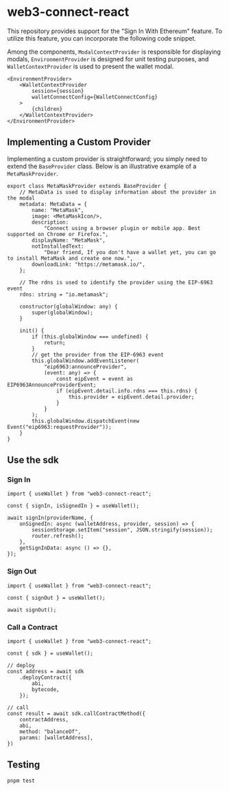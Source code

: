 # web3-connect-react

This repository provides support for the "Sign In With Ethereum" feature. To utilize this feature, you can incorporate
the following code snippet.

Among the components, `ModalContextProvider` is responsible for displaying modals, `EnvironmentProvider` is designed for
unit testing purposes, and `WalletContextProvider` is used to present the wallet modal.

```tsx
<EnvironmentProvider>
    <WalletContextProvider
        session={session}
        walletConnectConfig={WalletConnectConfig}
    >
        {children}
    </WalletContextProvider>
</EnvironmentProvider>
```

## Implementing a Custom Provider

Implementing a custom provider is straightforward; you simply need to extend the `BaseProvider` class. Below is an
illustrative example of a `MetaMaskProvider`.

```tsx
export class MetaMaskProvider extends BaseProvider {
    // MetaData is used to display information about the provider in the modal
    metadata: MetaData = {
        name: "MetaMask",
        image: <MetaMaskIcon/>,
        description:
            "Connect using a browser plugin or mobile app. Best supported on Chrome or Firefox.",
        displayName: "MetaMask",
        notInstalledText:
            "Dear friend, If you don't have a wallet yet, you can go to install MetaMask and create one now.",
        downloadLink: "https://metamask.io/",
    };

    // The rdns is used to identify the provider using the EIP-6963 event
    rdns: string = "io.metamask";

    constructor(globalWindow: any) {
        super(globalWindow);
    }

    init() {
        if (this.globalWindow === undefined) {
            return;
        }
        // get the provider from the EIP-6963 event
        this.globalWindow.addEventListener(
            "eip6963:announceProvider",
            (event: any) => {
                const eipEvent = event as EIP6963AnnounceProviderEvent;
                if (eipEvent.detail.info.rdns === this.rdns) {
                    this.provider = eipEvent.detail.provider;
                }
            }
        );
        this.globalWindow.dispatchEvent(new Event("eip6963:requestProvider"));
    }
}
```

## Use the sdk

### Sign In
```tsx
import { useWallet } from "web3-connect-react";

const { signIn, isSignedIn } = useWallet();

await signIn(providerName, {
    onSignedIn: async (walletAddress, provider, session) => {
        sessionStorage.setItem("session", JSON.stringify(session));
        router.refresh();
    },
    getSignInData: async () => {},
});
```

### Sign Out
```tsx
import { useWallet } from "web3-connect-react";

const { signOut } = useWallet();

await signOut();
```

### Call a Contract
```tsx
import { useWallet } from "web3-connect-react";

const { sdk } = useWallet();

// deploy
const address = await sdk
    .deployContract({
        abi,
        bytecode,
    });

// call
const result = await sdk.callContractMethod({
    contractAddress,
    abi,
    method: "balanceOf",
    params: [walletAddress],
})
```



## Testing

```bash
pnpm test
```
